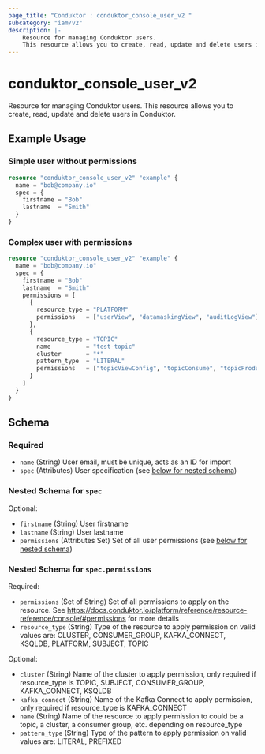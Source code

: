 ```yaml
---
page_title: "Conduktor : conduktor_console_user_v2 "
subcategory: "iam/v2"
description: |-
    Resource for managing Conduktor users.
    This resource allows you to create, read, update and delete users in Conduktor.
---
```


# conduktor_console_user_v2

Resource for managing Conduktor users.
This resource allows you to create, read, update and delete users in Conduktor.

## Example Usage

### Simple user without permissions
```terraform
resource "conduktor_console_user_v2" "example" {
  name = "bob@company.io"
  spec = {
    firstname = "Bob"
    lastname  = "Smith"
  }
}
```

### Complex user with permissions
```terraform
resource "conduktor_console_user_v2" "example" {
  name = "bob@company.io"
  spec = {
    firstname = "Bob"
    lastname  = "Smith"
    permissions = [
      {
        resource_type = "PLATFORM"
        permissions   = ["userView", "datamaskingView", "auditLogView"]
      },
      {
        resource_type = "TOPIC"
        name          = "test-topic"
        cluster       = "*"
        pattern_type  = "LITERAL"
        permissions   = ["topicViewConfig", "topicConsume", "topicProduce"]
      }
    ]
  }
}
```


<!-- schema generated by tfplugindocs -->
## Schema

### Required

- `name` (String) User email, must be unique, acts as an ID for import
- `spec` (Attributes) User specification (see [below for nested schema](#nestedatt--spec))

<a id="nestedatt--spec"></a>
### Nested Schema for `spec`

Optional:

- `firstname` (String) User firstname
- `lastname` (String) User lastname
- `permissions` (Attributes Set) Set of all user permissions (see [below for nested schema](#nestedatt--spec--permissions))

<a id="nestedatt--spec--permissions"></a>
### Nested Schema for `spec.permissions`

Required:

- `permissions` (Set of String) Set of all permissions to apply on the resource. See https://docs.conduktor.io/platform/reference/resource-reference/console/#permissions for more details
- `resource_type` (String) Type of the resource to apply permission on valid values are: CLUSTER, CONSUMER_GROUP, KAFKA_CONNECT, KSQLDB, PLATFORM, SUBJECT, TOPIC

Optional:

- `cluster` (String) Name of the cluster to apply permission, only required if resource_type is TOPIC, SUBJECT, CONSUMER_GROUP, KAFKA_CONNECT, KSQLDB
- `kafka_connect` (String) Name of the Kafka Connect to apply permission, only required if resource_type is KAFKA_CONNECT
- `name` (String) Name of the resource to apply permission to could be a topic, a cluster, a consumer group, etc. depending on resource_type
- `pattern_type` (String) Type of the pattern to apply permission on valid values are: LITERAL, PREFIXED




